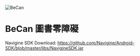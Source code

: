 ![BeCan](https://img.shields.io/badge/latest%20ver-v2.2.2-brightgreen.svg)
# BeCan 圖書零障礙
Navigine SDK Download: 
https://github.com/Navigine/Android-SDK/blob/master/libs/NavigineSDK.jar
